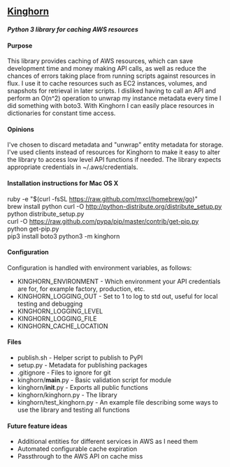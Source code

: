 ## [Kinghorn](https://en.wikipedia.org/wiki/Australian_scrub_python)
####  *Python 3 library for caching AWS resources*

#### Purpose
This library provides caching of AWS resources, which can save development time and money making API calls, as well as reduce the chances of errors taking place from running scripts against resources in flux. I use it to cache resources such as EC2 instances, volumes, and snapshots for retrieval in later scripts. I disliked having to call an API and perform an O(n^2) operation to unwrap my instance metadata every time I did something with boto3. With Kinghorn I can easily place resources in dictionaries for constant time access.

#### Opinions
I've chosen to discard metadata and "unwrap" entity metadata for storage. I've used clients instead of resources for Kinghorn to make it easy to alter the library to access low level API functions if needed. The library expects appropriate credentials in ~/.aws/credentials.

#### Installation instructions for Mac OS X
ruby -e "$(curl -fsSL https://raw.github.com/mxcl/homebrew/go)"  
brew install python
curl -O http://python-distribute.org/distribute_setup.py
python distribute_setup.py  
curl -O https://raw.github.com/pypa/pip/master/contrib/get-pip.py  
python get-pip.py  
pip3 install boto3
python3 -m kinghorn

#### Configuration
Configuration is handled with environment variables, as follows:
 - KINGHORN_ENVIRONMENT - Which environment your API credentials are for, for example factory, production, etc.
 - KINGHORN_LOGGING_OUT - Set to 1 to log to std out, useful for local testing and debugging
 - KINGHORN_LOGGING_LEVEL
 - KINGHORN_LOGGING_FILE
 - KINGHORN_CACHE_LOCATION

#### Files
 - publish.sh - Helper script to publish to PyPI
 - setup.py - Metadata for publishing packages
 - .gitignore - Files to ignore for git
 - kinghorn/__main__.py - Basic validation script for module
 - kinghorn/__init__.py - Exports all public functions
 - kinghorn/kinghorn.py - The library
 - kinghorn/test_kinghorn.py - An example file describing some ways to use the library and testing all functions
 
#### Future feature ideas
  - Additional entities for different services in AWS as I need them
  - Automated configurable cache expiration
  - Passthrough to the AWS API on cache miss